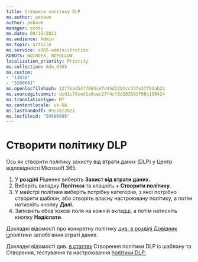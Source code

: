 ```yaml
---
title: Створити політику DLP
ms.author: pebaum
author: pebaum
manager: scotv
ms.date: 09/15/2021
ms.audience: Admin
ms.topic: article
ms.service: o365-administration
ROBOTS: NOINDEX, NOFOLLOW
localization_priority: Priority
ms.collection: Adm_O365
ms.custom:
- "13838"
- "3200001"
ms.openlocfilehash: 1277ebd54f7684cefd45d2292cc33fe37f93ab21
ms.sourcegitcommit: dcd1c76ced1a0cec27f4cf8d383593760c198424
ms.translationtype: MT
ms.contentlocale: uk-UA
ms.lasthandoff: 09/18/2021
ms.locfileid: "59506695"
---
```

# <a name="create-dlp-policy"></a>Створити політику DLP

Ось як створити політику захисту від втрати даних (DLP) у Центр відповідності Microsoft 365:

1. У **розділі** Рішення виберіть **Захист від втрати даних.**
1. Виберіть вкладку **Політики** та клацніть + **Створити політику**.   
1. У майстрі політики виберіть потрібну категорію, з якої потрібно створити шаблон, або створіть власну настроювану політику, а потім натисніть кнопку **Далі.**
1. Заповніть обов'язкові поля на кожній вкладці, а потім натисніть кнопку **Надіслати**.

Докладні відомості про конкретну політику [див. в розділі Довідник із](https://docs.microsoft.com/microsoft-365/compliance/dlp-policy-reference)політики запобігання втраті даних.

Докладні відомості див. [в статтях](https://docs.microsoft.com/microsoft-365/compliance/create-a-dlp-policy-from-a-template) Створення політики DLP із шаблону та Створення, тестування та настроювання [політики DLP.](https://docs.microsoft.com/microsoft-365/compliance/create-test-tune-dlp-policy)